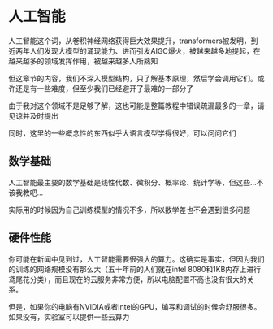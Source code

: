# 人工智能
人工智能这个词，从卷积神经网络获得巨大效果提升，transformers被发明，到近两年人们发现大模型的涌现能力、进而引发AIGC爆火，被越来越多地提起，在越来越多的领域发挥作用，被越来越多人所熟知

但这章节的内容，我们不深入模型结构，只了解基本原理，然后学会调用它们。或许还是有一些难度，但至少我们已经避开了最难的一部分了

由于我对这个领域不是足够了解，这也可能是整篇教程中错误疏漏最多的一章，请见谅并及时提出

同时，这里的一些概念性的东西似乎大语言模型学得很好，可以问问它们

## 数学基础
人工智能最主要的数学基础是线性代数、微积分、概率论、统计学等，但这些…不该我教吧…

实际用的时候因为自己训练模型的情况不多，所以数学差也不会遇到很多问题

## 硬件性能
你可能在新闻中见到过，人工智能需要很强大的算力。这确实是事实，但因为我们的训练的网络规模没有那么大（五十年前的人们就在intel 8080和1KB内存上进行鸢尾花分类），而且现在的云服务非常方便，所以电脑配置不高也没有很大的关系。

但是，如果你的电脑有NVIDIA或者Intel的GPU，编写和调试的时候会舒服很多。如果没有，实验室可以提供一些云算力
